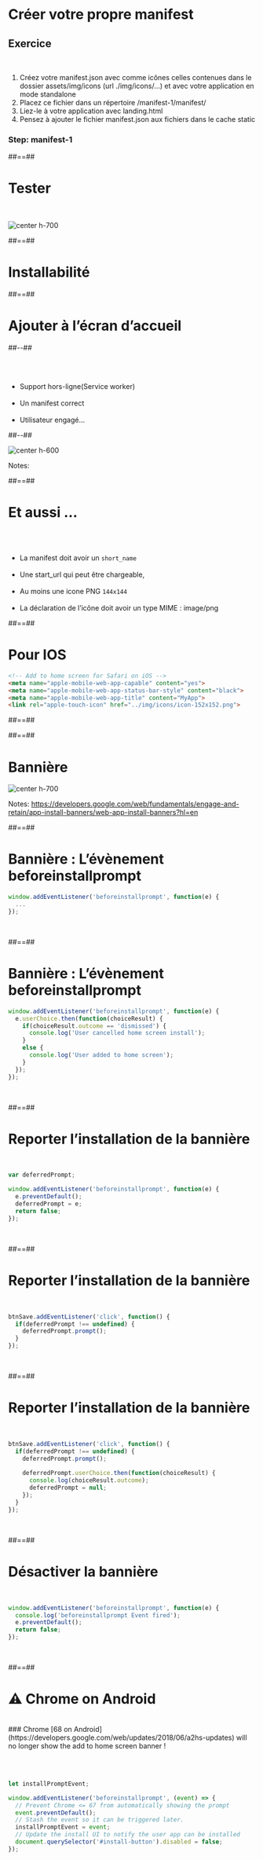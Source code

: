 <!-- .slide: class="exercice sfeir-bg-pink" -->

# Créer votre propre manifest

## Exercice


<br>

1. Créez votre manifest.json avec comme icônes celles contenues dans le dossier assets/img/icons (url ./img/icons/…) et avec votre application en mode standalone 
2. Placez ce fichier dans un répertoire /manifest-1/manifest/
3. Liez-le à votre application avec landing.html
4. Pensez à ajouter le fichier manifest.json aux fichiers dans le cache static

### Step: manifest-1

##==##

# Tester

<br>

![center h-700](./assets/images/devtools_manifest.png)

##==##

<!-- .slide: data-background="./assets/images/installabilite.png" class="transition-white transition-center" -->

# Installabilité

##==##

<!-- .slide: class="two-column-layout" -->

# Ajouter à l’écran d’accueil

##--##

<br><br>
* Support hors-ligne(Service worker)
<br><br>
* Un manifest correct
<br><br>
* Utilisateur engagé...


##--##

![center h-600](./assets/images/pwa_add_to_screen.png)

Notes:

##==##

# Et aussi ...

<br><br>

* La manifest doit avoir un `short_name`
<br><br>
* Une start_url qui peut être chargeable,
<br><br>
* Au moins une icone PNG `144x144`
<br><br>
* La déclaration de l’icône doit avoir un type MIME : image/png

##==##

<!-- .slide: class="with-code" -->

# Pour IOS

```html
<!-- Add to home screen for Safari on iOS -->
<meta name="apple-mobile-web-app-capable" content="yes">
<meta name="apple-mobile-web-app-status-bar-style" content="black">
<meta name="apple-mobile-web-app-title" content="MyApp">
<link rel="apple-touch-icon" href="../img/icons/icon-152x152.png">
```
<!-- .element: class="big-code" -->

##==##

<!-- .slide: data-background="./assets/images/install_banner.png" -->

##==##

# Bannière

![center h-700](./assets/images/banniere.png)

Notes:
https://developers.google.com/web/fundamentals/engage-and-retain/app-install-banners/web-app-install-banners?hl=en


##==##

<!-- .slide: class="with-code" -->

# Bannière : L’évènement beforeinstallprompt


```javascript
window.addEventListener('beforeinstallprompt', function(e) {
  ...
});
```
<!-- .element: class="big-code"-->

<br>

##==##

<!-- .slide: class="with-code" -->

# Bannière : L’évènement beforeinstallprompt


```javascript
window.addEventListener('beforeinstallprompt', function(e) {
  e.userChoice.then(function(choiceResult) {
    if(choiceResult.outcome == 'dismissed') {
      console.log('User cancelled home screen install');
    }
    else {
      console.log('User added to home screen');
    }
  });
});
```
<!-- .element: class="big-code"-->

<br>

##==##

<!-- .slide: class="with-code" -->

# Reporter l’installation de la bannière


<br>

```javascript
var deferredPrompt;

window.addEventListener('beforeinstallprompt', function(e) {
  e.preventDefault();
  deferredPrompt = e;
  return false;
});
```
<!-- .element: class="big-code"-->

<br>

##==##

<!-- .slide: class="with-code" -->

# Reporter l’installation de la bannière


<br>

```javascript
btnSave.addEventListener('click', function() {
  if(deferredPrompt !== undefined) {
    deferredPrompt.prompt();
  }
});

```
<!-- .element: class="big-code"-->

<br>

##==##

<!-- .slide: class="with-code" -->

# Reporter l’installation de la bannière


<br>

```javascript
btnSave.addEventListener('click', function() {
  if(deferredPrompt !== undefined) {
    deferredPrompt.prompt();
    
    deferredPrompt.userChoice.then(function(choiceResult) {
      console.log(choiceResult.outcome);
      deferredPrompt = null;
    });
  }
});

```
<!-- .element: class="big-code"-->

<br>

##==##

<!-- .slide: class="with-code" -->

# Désactiver la bannière 


<br>

```javascript
window.addEventListener('beforeinstallprompt', function(e) {
  console.log('beforeinstallprompt Event fired');
  e.preventDefault();
  return false;
});
```
<!-- .element: class="big-code"-->

<br>

##==##

<!-- .slide: class="with-code" -->

# ⚠️ Chrome on Android

<br>
### Chrome [68 on Android](https://developers.google.com/web/updates/2018/06/a2hs-updates) will no longer show the add to home screen banner !


<br><br>
```javascript
let installPromptEvent;

window.addEventListener('beforeinstallprompt', (event) => {
  // Prevent Chrome <= 67 from automatically showing the prompt
  event.preventDefault();
  // Stash the event so it can be triggered later.
  installPromptEvent = event;
  // Update the install UI to notify the user app can be installed
  document.querySelector('#install-button').disabled = false;
});
```
<br>